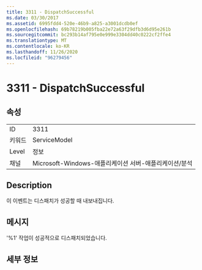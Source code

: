 ```yaml
---
title: 3311 - DispatchSuccessful
ms.date: 03/30/2017
ms.assetid: 6995fdd4-520e-46b9-a825-a3001dcdb0ef
ms.openlocfilehash: 69b78219b005fba22e72a63f29dfb3d6d95e261b
ms.sourcegitcommit: bc293b14af795e0e999e3304dd40c0222cf2ffe4
ms.translationtype: MT
ms.contentlocale: ko-KR
ms.lasthandoff: 11/26/2020
ms.locfileid: "96279456"
---
```

# <a name="3311---dispatchsuccessful"></a>3311 - DispatchSuccessful

## <a name="properties"></a>속성  
  
|||  
|-|-|  
|ID|3311|  
|키워드|ServiceModel|  
|Level|정보|  
|채널|Microsoft-Windows-애플리케이션 서버-애플리케이션/분석|  
  
## <a name="description"></a>Description  

 이 이벤트는 디스패치가 성공할 때 내보내집니다.  
  
## <a name="message"></a>메시지  

 '%1' 작업이 성공적으로 디스패치되었습니다.  
  
## <a name="details"></a>세부 정보
